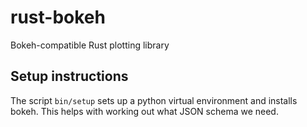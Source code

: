 # rust-bokeh

Bokeh-compatible Rust plotting library

## Setup instructions

The script `bin/setup` sets up a python virtual environment and installs
bokeh. This helps with working out what JSON schema we need.
